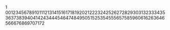 1
00123456789101112131415161718192021222324252627282930313233343536373839404142434445464748495051525354555657585960616263646566676869707172